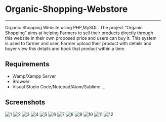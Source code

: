 # Organic-Shopping-Webstore
---------------------------
Organic Shopping Website using PHP,MySQL.
The project “Organic Shopping” aims at helping Farmers to sell their products directly through this website in their own proposed price and users can buy it. 
This system is used to farmer and user. Farmer upload their product with details and buyer view this details and book that product within a time.

Requirements
------------
- Wamp/Xampp Server
- Browser
- Visual Studio Code/Notepad/Atom/Sublime ...

Screenshots
------------
![1](https://user-images.githubusercontent.com/52344717/121686885-5b1bd300-cadf-11eb-8fff-07ba5e841105.png)
![2](https://user-images.githubusercontent.com/52344717/121686913-6242e100-cadf-11eb-8ad0-2beef1829421.png)
![3](https://user-images.githubusercontent.com/52344717/121686924-64a53b00-cadf-11eb-8ec5-85ca0747af20.png)
![4](https://user-images.githubusercontent.com/52344717/121686934-666efe80-cadf-11eb-91b0-6407930b7d13.png)
![5](https://user-images.githubusercontent.com/52344717/121686953-6c64df80-cadf-11eb-8300-6363309535d9.png)
![6](https://user-images.githubusercontent.com/52344717/121686963-6e2ea300-cadf-11eb-99ec-6d9504fa5d06.png)
![7](https://user-images.githubusercontent.com/52344717/121686987-72f35700-cadf-11eb-9d15-1bfb77fe1734.png)
![8](https://user-images.githubusercontent.com/52344717/121686974-7090fd00-cadf-11eb-9638-59f30ecaa20a.png)
![9](https://user-images.githubusercontent.com/52344717/121686976-71299380-cadf-11eb-8c5f-46bd8be3d9fc.png)
![10](https://user-images.githubusercontent.com/52344717/121686977-71c22a00-cadf-11eb-9cd6-8a6627fd5322.png)
![11](https://user-images.githubusercontent.com/52344717/121686981-71c22a00-cadf-11eb-8518-94a561456fa8.png)
![12](https://user-images.githubusercontent.com/52344717/121686984-725ac080-cadf-11eb-9ab0-19ea7ad938d8.png)
